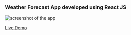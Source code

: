 ### Weather Forecast App developed using React JS

![screenshot of the app](https://raw.githubusercontent.com/praveenorugantitech/praveenorugantitech-reactjs/master/0_Projects/praveenorugantitech-weather/src/images/screenshot.png "Weather Forecast App")


[Live Demo](https://praveenoruganti-weather-app.firebaseapp.com/)




